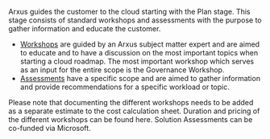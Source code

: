 Arxus guides the customer to the cloud starting with the Plan stage. This stage consists of standard workshops and assessments with the purpose to gather information and educate the customer. 
-	[Workshops](https://teams.microsoft.com/_#/files/Workshops%20and%20Assessments?threadId=19%3A58c7e5f7a10f4da58f51ff0f9f3d1fc3%40thread.tacv2&ctx=channel&context=Workshops&rootfolder=%252Fsites%252FCloudCustodianSquad%252FShared%2520Documents%252FWorkshops%2520and%2520Assessments%252FWorkshops) are guided by an Arxus subject matter expert and are aimed to educate and to have a discussion on the most important topics when starting a cloud roadmap. The most important workshop which serves as an input for the entire scope is the Governance Workshop. 
-	[Assessments](https://teams.microsoft.com/_#/files/Workshops%20and%20Assessments?threadId=19%3A58c7e5f7a10f4da58f51ff0f9f3d1fc3%40thread.tacv2&ctx=channel&context=Assessments&rootfolder=%252Fsites%252FCloudCustodianSquad%252FShared%2520Documents%252FWorkshops%2520and%2520Assessments%252FAssessments) have a specific scope and are aimed to gather information and provide recommendations for a specific workload or topic.



Please note that documenting the different workshops needs to be added as a separate estimate  to the cost calculation sheet.
Duration and pricing of the different workshops can be found here.
Solution Assessments can be co-funded via Microsoft. 
